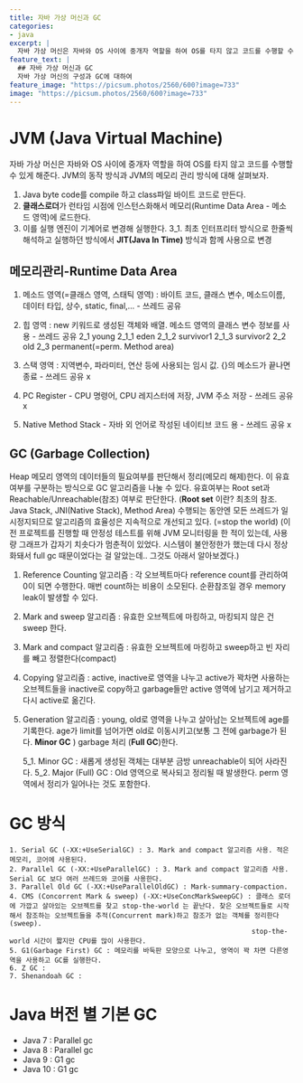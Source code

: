 ```yaml
---
title: 자바 가상 머신과 GC
categories:
- java
excerpt: |
  자바 가상 머신은 자바와 OS 사이에 중개자 역할을 하여 OS를 타지 않고 코드를 수행할 수 있게 해준다. JVM의 동작 방식과 JVM의 메모리 관리 방식에 대해 살펴보자.
feature_text: |
  ## 자바 가상 머신과 GC
  자바 가상 머신의 구성과 GC에 대하여 
feature_image: "https://picsum.photos/2560/600?image=733"
image: "https://picsum.photos/2560/600?image=733"
---
```


JVM (Java Virtual Machine)
=====

자바 가상 머신은 자바와 OS 사이에 중개자 역할을 하여 OS를 타지 않고 코드를 수행할 수 있게 해준다. JVM의 동작 방식과 JVM의 메모리 관리 방식에 대해 살펴보자.


1. Java byte code를 compile 하고 class파일 바이트 코드로 만든다.
2. **클래스로더**가 런타임 시점에 인스턴스화해서 메모리(Runtime Data Area - 메소드 영역)에 로드한다.
3. 이를 실행 엔진이 기계어로 변경해 실행한다.
	3_1. 최초 인터프리터 방식으로 한줄씩 해석하고 실행하던 방식에서 **JIT(Java In Time)** 방식과 함께 사용으로 변경

메모리관리-Runtime Data Area
----

1. 메소드 영역(=클래스 영역, 스태틱 영역) : 바이트 코드, 클래스 변수, 메소드이름, 데이터 타입, 상수, static, final,... - 쓰레드 공유
2. 힙 영역 : new  키워드로 생성된 객체와 배열. 메소드 영역의 클래스 변수 정보를 사용 - 쓰레드 공유
	2_1 young
		2_1_1 eden
		2_1_2 survivor1
		2_1_3 survivor2
	2_2 old
	2_3 permanent(=perm. Method area)
	
3. 스택 영역 : 지역변수, 파라미터, 연산 등에 사용되는 임시 값. {}의 메소드가 끝나면 종료 - 쓰레드 공유 x 
4. PC Register - CPU 명령어, CPU 레지스터에 저장, JVM 주소 저장 - 쓰레드 공유 x
5. Native Method Stack - 자바 외 언어로 작성된 네이티브 코드 용 - 쓰레드 공유 x

GC (Garbage Collection)
----

Heap 메모리 영역의 데이터들의 필요여부를 판단해서 정리(메모리 해제)한다. 이 유효여부를 구분하는 방식으로 GC 알고리즘을 나눌 수 있다. 유효여부는 Root set과 Reachable/Unreachable(참조) 여부로 판단한다.
(**Root set** 이란? 최초의 참조. Java Stack, JNI(Native Stack), Method Area)
수행되는 동안엔 모든 쓰레드가 일시정지되므로 알고리즘의 효율성은 지속적으로 개선되고 있다. (=stop the world)
(이전 프로젝트를 진행할 때 안정성 테스트를 위해 JVM 모니터링을 한 적이 있는데, 사용량 그래프가 갑자기 치솟다가 멈춘적이 있었다. 시스템이 불안정한가 했는데 다시 정상화돼서 
full gc 때문이었다는 걸 알았는데.. 그것도 아래서 알아보겠다.)

1. Reference Counting 알고리즘 : 각 오브젝트마다 reference count를 관리하여 0이 되면 수행한다. 매번 count하는 비용이 소모된다. 순환참조일 경우 memory leak이 발생할 수 있다.
2. Mark and sweep 알고리즘 : 유효한 오브젝트에 마킹하고, 마킹되지 않은 건 sweep 한다.
3. Mark and compact 알고리즘 : 유효한 오브젝트에 마킹하고 sweep하고 빈 자리를 빼고 정렬한다(compact)
4. Copying 알고리즘 : active, inactive로 영역을 나누고 active가 꽉차면 사용하는 오브젝트들을 inactive로 copy하고 garbage들만 active 영역에 남기고 제거하고 다시 active로 옮긴다.
5. Generation 알고리즘 : young, old로 영역을 나누고 살아남는 오브젝트에 age를 기록한다. age가 limit를 넘어가면 old로 이동시키고(보통 그 전에 garbage가 된다. **Minor GC** ) garbage 처리 (**Full GC**)한다.

	5_1. Minor GC  : 새롭게 생성된 객체는 대부분 금방 unreachable이 되어 사라진다.
	5_2. Major (Full) GC : Old 영역으로 복사되고 정리될 때 발생한다. perm 영역에서 정리가 일어나는 것도 포함한다.

# GC 방식

	1. Serial GC (-XX:+UseSerialGC) : 3. Mark and compact 알고리즘 사용. 적은 메모리, 코어에 사용된다.
	2. Parallel GC (-XX:+UseParallelGC) : 3. Mark and compact 알고리즘 사용. Serial GC 보다 여러 쓰레드와 코어를 사용한다.
	3. Parallel Old GC (-XX:+UseParallelOldGC) : Mark-summary-compaction. 
	4. CMS (Concorrent Mark & sweep) (-XX:+UseConcMarkSweepGC) : 클래스 로더에 가깝고 살아있는 오브젝트를 찾고 stop-the-world 는 끝난다. 찾은 오브젝트들로 시작해서 참조하는 오브젝트들을 추적(Concurrent mark)하고 참조가 없는 객체를 정리한다(sweep).
																stop-the-world 시간이 짧지만 CPU를 많이 사용한다. 
	5. G1(Garbage First) GC : 메모리를 바둑판 모양으로 나누고, 영역이 꽉 차면 다른영역을 사용하고 GC를 실행한다.
	6. Z GC : 
	7. Shenandoah GC : 
	
# Java 버전 별 기본 GC

* Java 7 : Parallel gc
* Java 8 : Parallel gc
* Java 9 : G1 gc
* Java 10 : G1 gc 


